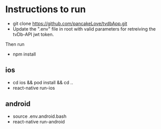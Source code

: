 # Instructions to run
- git clone https://github.com/pancakeLove/tvdbApp.git
- Update the ".env" file in root with valid parameters 
for retreiving the tvDb-API jwt token.

Then run
- npm install

## ios
- cd ios && pod install && cd ..
- react-native run-ios

## android
- source .env.android.bash
- react-native run-android


